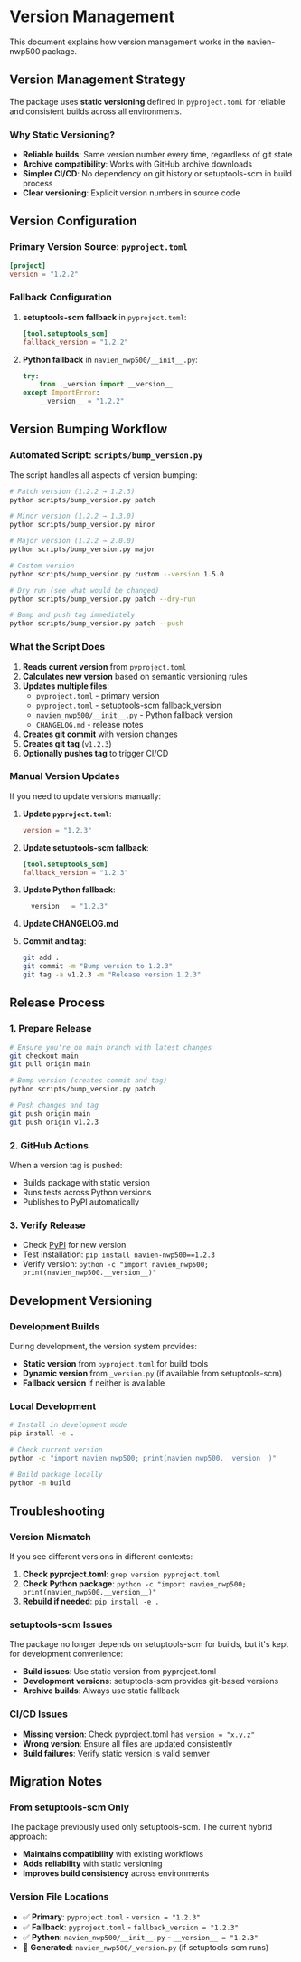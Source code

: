 # Version Management

This document explains how version management works in the navien-nwp500 package.

## Version Management Strategy

The package uses **static versioning** defined in `pyproject.toml` for reliable and consistent builds across all environments.

### Why Static Versioning?

- **Reliable builds**: Same version number every time, regardless of git state
- **Archive compatibility**: Works with GitHub archive downloads
- **Simpler CI/CD**: No dependency on git history or setuptools-scm in build process
- **Clear versioning**: Explicit version numbers in source code

## Version Configuration

### Primary Version Source: `pyproject.toml`

```toml
[project]
version = "1.2.2"
```

### Fallback Configuration

1. **setuptools-scm fallback** in `pyproject.toml`:
   ```toml
   [tool.setuptools_scm]
   fallback_version = "1.2.2"
   ```

2. **Python fallback** in `navien_nwp500/__init__.py`:
   ```python
   try:
       from ._version import __version__
   except ImportError:
       __version__ = "1.2.2"
   ```

## Version Bumping Workflow

### Automated Script: `scripts/bump_version.py`

The script handles all aspects of version bumping:

```bash
# Patch version (1.2.2 → 1.2.3)
python scripts/bump_version.py patch

# Minor version (1.2.2 → 1.3.0)  
python scripts/bump_version.py minor

# Major version (1.2.2 → 2.0.0)
python scripts/bump_version.py major

# Custom version
python scripts/bump_version.py custom --version 1.5.0

# Dry run (see what would be changed)
python scripts/bump_version.py patch --dry-run

# Bump and push tag immediately
python scripts/bump_version.py patch --push
```

### What the Script Does

1. **Reads current version** from `pyproject.toml`
2. **Calculates new version** based on semantic versioning rules
3. **Updates multiple files**:
   - `pyproject.toml` - primary version
   - `pyproject.toml` - setuptools-scm fallback_version
   - `navien_nwp500/__init__.py` - Python fallback version  
   - `CHANGELOG.md` - release notes
4. **Creates git commit** with version changes
5. **Creates git tag** (`v1.2.3`)
6. **Optionally pushes tag** to trigger CI/CD

### Manual Version Updates

If you need to update versions manually:

1. **Update `pyproject.toml`**:
   ```toml
   version = "1.2.3"
   ```

2. **Update setuptools-scm fallback**:
   ```toml
   [tool.setuptools_scm]
   fallback_version = "1.2.3"
   ```

3. **Update Python fallback**:
   ```python
   __version__ = "1.2.3"
   ```

4. **Update CHANGELOG.md**
5. **Commit and tag**:
   ```bash
   git add .
   git commit -m "Bump version to 1.2.3"
   git tag -a v1.2.3 -m "Release version 1.2.3"
   ```

## Release Process

### 1. Prepare Release

```bash
# Ensure you're on main branch with latest changes
git checkout main
git pull origin main

# Bump version (creates commit and tag)
python scripts/bump_version.py patch

# Push changes and tag
git push origin main
git push origin v1.2.3
```

### 2. GitHub Actions

When a version tag is pushed:
- Builds package with static version
- Runs tests across Python versions
- Publishes to PyPI automatically

### 3. Verify Release

- Check [PyPI](https://pypi.org/project/navien-nwp500/) for new version
- Test installation: `pip install navien-nwp500==1.2.3`
- Verify version: `python -c "import navien_nwp500; print(navien_nwp500.__version__)"`

## Development Versioning

### Development Builds

During development, the version system provides:

- **Static version** from `pyproject.toml` for build tools
- **Dynamic version** from `_version.py` (if available from setuptools-scm)
- **Fallback version** if neither is available

### Local Development

```bash
# Install in development mode
pip install -e .

# Check current version
python -c "import navien_nwp500; print(navien_nwp500.__version__)"

# Build package locally
python -m build
```

## Troubleshooting

### Version Mismatch

If you see different versions in different contexts:

1. **Check pyproject.toml**: `grep version pyproject.toml`
2. **Check Python package**: `python -c "import navien_nwp500; print(navien_nwp500.__version__)"`
3. **Rebuild if needed**: `pip install -e .`

### setuptools-scm Issues

The package no longer depends on setuptools-scm for builds, but it's kept for development convenience:

- **Build issues**: Use static version from pyproject.toml
- **Development versions**: setuptools-scm provides git-based versions
- **Archive builds**: Always use static fallback

### CI/CD Issues

- **Missing version**: Check pyproject.toml has `version = "x.y.z"`
- **Wrong version**: Ensure all files are updated consistently
- **Build failures**: Verify static version is valid semver

## Migration Notes

### From setuptools-scm Only

The package previously used only setuptools-scm. The current hybrid approach:

- **Maintains compatibility** with existing workflows
- **Adds reliability** with static versioning
- **Improves build consistency** across environments

### Version File Locations

- ✅ **Primary**: `pyproject.toml` - `version = "1.2.3"`
- ✅ **Fallback**: `pyproject.toml` - `fallback_version = "1.2.3"`
- ✅ **Python**: `navien_nwp500/__init__.py` - `__version__ = "1.2.3"`
- 📝 **Generated**: `navien_nwp500/_version.py` (if setuptools-scm runs)